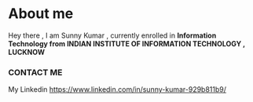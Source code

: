 # About me 
Hey there , I am Sunny Kumar , currently enrolled in **Information Technology from  INDIAN INSTITUTE OF INFORMATION TECHNOLOGY , LUCKNOW** 

### CONTACT ME
My Linkedin   https://www.linkedin.com/in/sunny-kumar-929b811b9/

